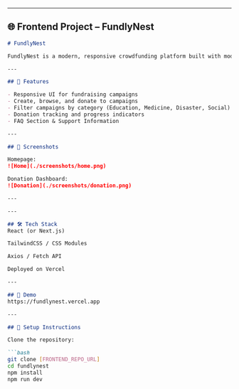 
---

## 🌐 **Frontend Project – FundlyNest**

```markdown
# FundlyNest

FundlyNest is a modern, responsive crowdfunding platform built with modern frontend technologies.

---

## 🌟 Features

- Responsive UI for fundraising campaigns
- Create, browse, and donate to campaigns
- Filter campaigns by category (Education, Medicine, Disaster, Social)
- Donation tracking and progress indicators
- FAQ Section & Support Information

---

## 📸 Screenshots

Homepage:
![Home](./screenshots/home.png)

Donation Dashboard:
![Donation](./screenshots/donation.png)

---

---

## 🛠️ Tech Stack
React (or Next.js)

TailwindCSS / CSS Modules

Axios / Fetch API

Deployed on Vercel

---

## 📌 Demo
https://fundlynest.vercel.app

---

## 🚀 Setup Instructions

Clone the repository:

```bash
git clone [FRONTEND_REPO_URL]
cd fundlynest
npm install
npm run dev
